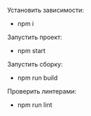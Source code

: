 <p dir="auto">Установить зависимости:</p>
<ul dir="auto">
  <li>npm i</li>
</ul>
<p dir="auto">Запустить проект:</p>
<ul dir="auto">
  <li>npm start</li>
</ul>
<p dir="auto">Запустить сборку:</p>
<ul dir="auto">
  <li>npm run build</li>
</ul>
<p dir="auto">Проверить линтерами:</p>
<ul dir="auto">
  <li>npm run lint</li>
</ul>